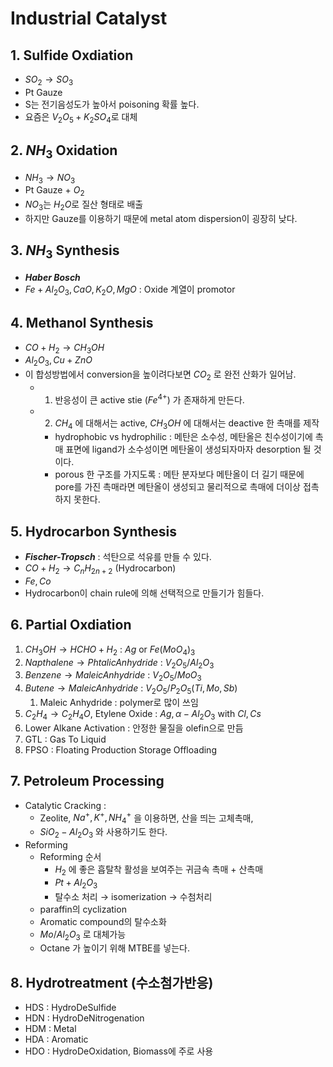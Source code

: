 # Industrial Catalyst

## 1. Sulfide Oxdiation

- $SO_2 \to SO_3$
- Pt Gauze
- S는 전기음성도가 높아서 poisoning 확률 높다.
- 요즘은 $V_2O_5 + K_2SO_4$로 대체

## 2. $NH_3$ Oxidation

- $NH_3 \to NO_3$
- Pt Gauze + $O_2$
- $NO_3$는 $H_2O$로 질산 형태로 배출
- 하지만 Gauze를 이용하기 때문에 metal atom dispersion이 굉장히 낮다.

## 3. $NH_3$ Synthesis

- _**Haber Bosch**_
- $Fe + Al_2O_3, CaO, K_2O, MgO$ : Oxide 계열이 promotor

## 4. Methanol Synthesis

- $CO + H_2 \to CH_3OH$
- $Al_2O_3, Cu + ZnO$
- 이 합성방법에서 conversion을 높이려다보면 $CO_2$ 로 완전 산화가 일어남.
  - 1. 반응성이 큰 active stie ($Fe^{4+}$) 가 존재하게 만든다.
  - 2. $CH_4$ 에 대해서는 active, $CH_3OH$ 에 대해서는 deactive 한 촉매를 제작
    - hydrophobic vs hydrophilic : 메탄은 소수성, 메탄올은 친수성이기에 촉매 표면에 ligand가 소수성이면 메탄올이 생성되자마자 desorption 될 것이다.
    - porous 한 구조를 가지도록 : 메탄 분자보다 메탄올이 더 길기 때문에 pore를 가진 촉매라면 메탄올이 생성되고 물리적으로 촉매에 더이상 접촉하지 못한다.

## 5. Hydrocarbon Synthesis

- _**Fischer-Tropsch**_ : 석탄으로 석유를 만들 수 있다.
- $CO + H_2 \to C_nH_{2n+2}$ (Hydrocarbon)
- $Fe, Co$
- Hydrocarbon이 chain rule에 의해 선택적으로 만들기가 힘들다.

## 6. Partial Oxdiation

1. $CH_3OH \to HCHO + H_2$ : $Ag$ or $Fe(MoO_4)_3$
2. $Napthalene \to Phtalic Anhydride$ : $V_2O_5 / Al_2O_3$
3. $Benzene \to Maleic Anhydride$ : $V_2O_5 / MoO_3$
4. $Butene \to Maleic Anhydride$ : $V_2O_5 / P_2O_5(Ti, Mo, Sb)$
   1. Maleic Anhydride : polymer로 많이 쓰임
5. $C_2H_4 \to C_2H_4O$, Etylene Oxide : $Ag, \alpha-Al_2O_3$ with $Cl, Cs$
6. Lower Alkane Activation : 안정한 물질을 olefin으로 만듬
7. GTL : Gas To Liquid
8. FPSO : Floating Production Storage Offloading

## 7. Petroleum Processing

- Catalytic Cracking : 
  - Zeolite, $Na^+, K^+, NH_4^+$ 을 이용하면, 산을 띄는 고체촉매, 
  - $SiO_2-Al_2O_3$ 와 사용하기도 한다.
- Reforming
  - Reforming 순서
    - $H_2$ 에 좋은 흡탈착 활성을 보여주는 귀금속 촉매 + 산촉매
    - $Pt + Al_2O_3$
    - 탈수소 처리 → isomerization → 수첨처리
  - paraffin의 cyclization
  - Aromatic compound의 탈수소화
  - $Mo/Al_2O_3$ 로 대체가능
  - Octane 가 높이기 위해 MTBE를 넣는다.

## 8. Hydrotreatment (수소첨가반응)

- HDS : HydroDeSulfide
- HDN : HydroDeNitrogenation
- HDM : Metal
- HDA : Aromatic
- HDO : HydroDeOxidation, Biomass에 주로 사용